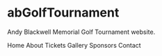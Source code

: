 # abGolfTournament
Andy Blackwell Memorial Golf Tournament website.

Home
About
Tickets
Gallery
Sponsors
Contact
